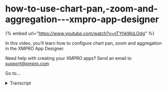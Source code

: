 # how-to-use-chart-pan,-zoom-and-aggregation---xmpro-app-designer
{% embed url="https://www.youtube.com/watch?v=nTYhkWoLOdg" %}



In this video, you’ll learn how to configure chart pan, zoom and aggregation in the XMPRO App Designer.

Need help with creating your XMPRO apps? Send an email to support@xmpro.com

Go to...
<details>
<summary>Transcript</summary>In this video, you’ll learn how to configure chart pan, zoom and aggregation in the XMPRO App Designer.

Need help with creating your XMPRO apps? Send an email to support@xmpro.com

Go to...
hi and welcome to another training video

from xmpro

this is an advanced video on how to use

the chart

specifically around panning zooming and

aggregation

i have here a chart with a lot of data

points

i would like to be able to zoom to get

more detail

to do this you can go to appearance

in the block properties and then check

enable pan and zoom

this will create a bar at the top and if

you scroll up

then it will zoom in

and if you scroll down it will zoom out

you can pan by clicking on the bar in

the top

and moving it left or right

now as you can see some of these points

are very close together

and we might not want to get all of

these points

as it will slow the chart down

to deal with this you can use

aggregation

aggregation is applied per series so go

into the series settings

and then go down to aggregation and

choose one of the aggregation

formulas average will average out the

points in a given range

count will count the number of entries

in a given range

max will get the maximum value in a

given range

min will get the minimum value and some

will add up all the values

this could be useful for bar charts i'm

going to choose average

and then apply save and launch

and now as you can see the dots are

separated by a specific amount

for each and they will be averaging all

the points

that appear between them so if i zoom in

on this little section here as soon as i

zoom in more than a certain amount

it gets more of the points

and then if i zoom in even more it'll

get more points

and if i zoom in even further

then you'll be able to see that these

points here

go up and then down and then up and then

down but if i scroll

scroll out a little bit more the points

are all flat

as it is averaging out the starter

so you do lose a little bit of fidelity

in exchange for

more performance this has been how to

use the chart

pan zoom and aggregation
</details>